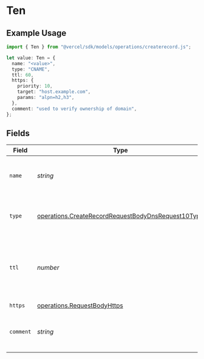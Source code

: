 # Ten

## Example Usage

```typescript
import { Ten } from "@vercel/sdk/models/operations/createrecord.js";

let value: Ten = {
  name: "<value>",
  type: "CNAME",
  ttl: 60,
  https: {
    priority: 10,
    target: "host.example.com",
    params: "alpn=h2,h3",
  },
  comment: "used to verify ownership of domain",
};
```

## Fields

| Field                                                                                                                    | Type                                                                                                                     | Required                                                                                                                 | Description                                                                                                              | Example                                                                                                                  |
| ------------------------------------------------------------------------------------------------------------------------ | ------------------------------------------------------------------------------------------------------------------------ | ------------------------------------------------------------------------------------------------------------------------ | ------------------------------------------------------------------------------------------------------------------------ | ------------------------------------------------------------------------------------------------------------------------ |
| `name`                                                                                                                   | *string*                                                                                                                 | :heavy_check_mark:                                                                                                       | A subdomain name or an empty string for the root domain.                                                                 |                                                                                                                          |
| `type`                                                                                                                   | [operations.CreateRecordRequestBodyDnsRequest10Type](../../models/operations/createrecordrequestbodydnsrequest10type.md) | :heavy_check_mark:                                                                                                       | The type of record, it could be one of the valid DNS records.                                                            |                                                                                                                          |
| `ttl`                                                                                                                    | *number*                                                                                                                 | :heavy_minus_sign:                                                                                                       | The TTL value. Must be a number between 60 and 2147483647. Default value is 60.                                          | 60                                                                                                                       |
| `https`                                                                                                                  | [operations.RequestBodyHttps](../../models/operations/requestbodyhttps.md)                                               | :heavy_check_mark:                                                                                                       | N/A                                                                                                                      |                                                                                                                          |
| `comment`                                                                                                                | *string*                                                                                                                 | :heavy_minus_sign:                                                                                                       | A comment to add context on what this DNS record is for                                                                  | used to verify ownership of domain                                                                                       |